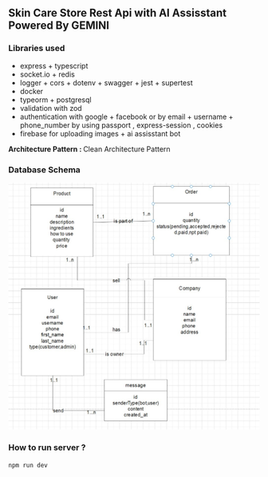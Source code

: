 ## Skin Care Store Rest Api with AI Assisstant Powered By GEMINI

### Libraries used

- express + typescript
- socket.io + redis
- logger + cors + dotenv + swagger + jest + supertest
- docker
- typeorm + postgresql
- validation with zod
- authentication with google + facebook or by email + username + phone_number
  by using passport , express-session , cookies
- firebase for uploading images + ai assisstant bot

<b>Architecture Pattern : </b> Clean Architecture Pattern

### Database Schema

<img src="./diagram/db.jpg" />

### How to run server ?

`npm run dev`
